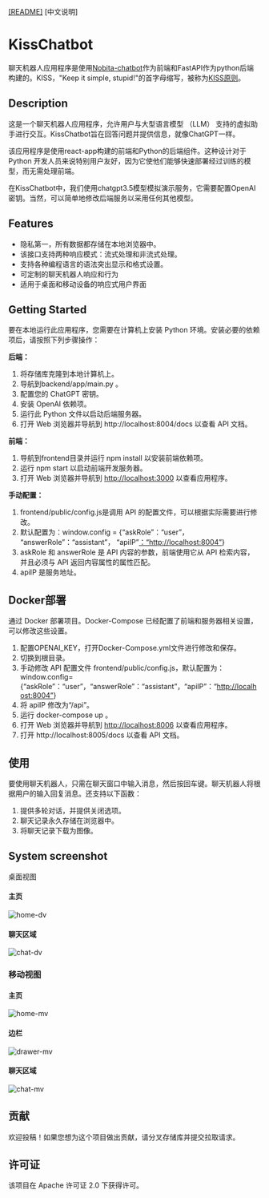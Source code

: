 [[README]](README.md) [中文说明]

# KissChatbot

聊天机器人应用程序是使用[Nobita-chatbot](https://github.com/hashmat-noorani/Nobita-chatbot/tree/main/client)作为前端和FastAPI作为python后端构建的。KISS，"Keep it simple, stupid!"的首字母缩写，被称为[KISS原则](http://https//en.wikipedia.org/wiki/KISS_principle)。

## Description
这是一个聊天机器人应用程序，允许用户与大型语言模型 （LLM） 支持的虚拟助手进行交互。KissChatbot旨在回答问题并提供信息，就像ChatGPT一样。

该应用程序是使用react-app构建的前端和Python的后端组件。这种设计对于 Python 开发人员来说特别用户友好，因为它使他们能够快速部署经过训练的模型，而无需处理前端。

在KissChatbot中，我们使用chatgpt3.5模型模拟演示服务，它需要配置OpenAI密钥。当然，可以简单地修改后端服务以采用任何其他模型。

## Features
- 隐私第一，所有数据都存储在本地浏览器中。
- 该接口支持两种响应模式：流式处理和非流式处理。
- 支持各种编程语言的语法突出显示和格式设置。
- 可定制的聊天机器人响应和行为
- 适用于桌面和移动设备的响应式用户界面

## Getting Started

要在本地运行此应用程序，您需要在计算机上安装 Python 环境。安装必要的依赖项后，请按照下列步骤操作：

  **后端：**

1. 将存储库克隆到本地计算机上。
2. 导航到backend/app/main.py 。
3. 配置您的 ChatGPT 密钥。
4. 安装 OpenAI 依赖项。
5. 运行此 Python 文件以启动后端服务器。
6. 打开 Web 浏览器并导航到 http://localhost:8004/docs 以查看 API 文档。

**前端：**

1. 导航到frontend目录并运行 npm install 以安装前端依赖项。
2. 运行 npm start 以启动前端开发服务器。
3. 打开 Web 浏览器并导航到 [http://localhost:3000](http://localhost:3000/) 以查看应用程序。

**手动配置：**

1. frontend/public/config.js是调用 API 的配置文件，可以根据实际需要进行修改。
2. 默认配置为：window.config = {“askRole”：“user”， “answerRole”：“assistant”， “apiIP”[：“http://localhost:8004”](http://localhost:8004"/)}
3. askRole 和 answerRole 是 API 内容的参数，前端使用它从 API 检索内容，并且必须与 API 返回内容属性的属性匹配。
4. apiIP 是服务地址。

## Docker部署

通过 Docker 部署项目。Docker-Compose 已经配置了前端和服务器相关设置，可以修改这些设置。

1. 配置OPENAI_KEY，打开Docker-Compose.yml文件进行修改和保存。
2. 切换到根目录。
3. 手动修改 API 配置文件 frontend/public/config.js，默认配置为：window.config={“askRole”：“user”，“answerRole”：“assistant”，“apiIP”：“[http://localhost:8004”](http://localhost:8004"/)}
4. 将 apiIP 修改为“/api”。
5. 运行 docker-compose up 。
6. 打开 Web 浏览器并导航到 [http://localhost:8006](http://localhost:8006/) 以查看应用程序。
7. 打开 http://localhost:8005/docs 以查看 API 文档。

## 使用
要使用聊天机器人，只需在聊天窗口中输入消息，然后按回车键。聊天机器人将根据用户的输入回复消息。还支持以下函数：

1. 提供多轮对话，并提供关闭选项。
2. 聊天记录永久存储在浏览器中。
3. 将聊天记录下载为图像。

## System screenshot

 桌面视图

#### 主页

   ![home-dv](\/assets\/home-dv.png)

#### 聊天区域

   ![chat-dv](\/assets\/chat-dv.png)                        

### 移动视图                                                      

#### 主页

 ![home-mv](\/assets\/home-mv.png)

#### 边栏

 ![drawer-mv](\/assets\/drawer-mv.png)  

#### 聊天区域

 ![chat-mv](\/assets\/chat-mv.png) 

## 贡献
欢迎投稿！如果您想为这个项目做出贡献，请分叉存储库并提交拉取请求。

## 许可证

该项目在 Apache 许可证 2.0 下获得许可。